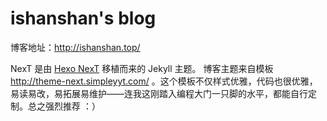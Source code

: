 # ishanshan's blog

博客地址：http://ishanshan.top/

NexT 是由 [Hexo NexT](https://github.com/iissnan/hexo-theme-next) 移植而来的 Jekyll 主题。<!--commit: f951075d9b739d26b42472431995fa68d08796aa-->
博客主题来自模板 http://theme-next.simpleyyt.com/ 。这个模板不仅样式优雅，代码也很优雅，易读易改，易拓展易维护——连我这刚踏入编程大门一只脚的水平，都能自行定制。总之强烈推荐 ：）




